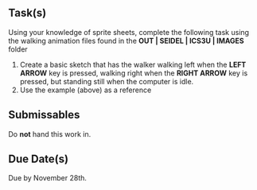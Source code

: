 Task(s)
-------
Using your knowledge of sprite sheets, complete the following task using the walking animation files found in the **OUT | SEIDEL | ICS3U | IMAGES** folder
  1. Create a basic sketch that has the walker walking left when the **LEFT ARROW** key is pressed, walking right when the **RIGHT ARROW** key is pressed, but standing still when the computer is idle.
  2. Use the example (above) as a reference

Submissables
------------
Do **not** hand this work in.

Due Date(s)
----------
Due by November 28th.

